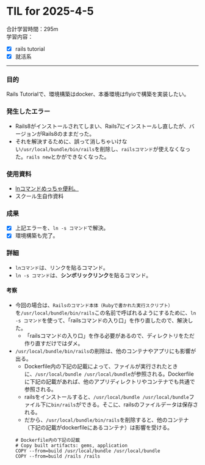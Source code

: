 # TIL for 2025-4-5
合計学習時間：295m<br>
学習内容：<br>
- [x] rails tutorial
- [x] 就活系
---

### 目的
<!-- 目的(〜を知りたい/〜を実装したい) -->
Rails Tutorialで、環境構築はdocker、本番環境はflyioで構築を実装したい。

### 発生したエラー
- Rails8がインストールされてしまい、Rails7にインストールし直したが、バージョンがRails8のままだった。
- それを解決するために、誤って消しちゃいけない`/usr/local/bundle/bin/rails`を削除し、`railsコマンド`が使えなくなった。`rails new`とかができなくなった。

### 使用資料
<!-- 使用資料(教材/書籍/ワークシート/Youtube) -->
- [lnコマンドめっちゃ便利。](https://qiita.com/mitsumizo/items/3c266699d9ca7a712108)
- スクール生自作資料


### 成果
<!-- 成果(できたこと/できなかったこと) -->
- [x] 上記エラーを、`ln -s コマンド`で解決。
- [x] 環境構築も完了。

### 詳細
<!-- 詳細(キーワード/プロセス//具体例を挙げる/今回の課題解決を今後に繋げられる形で記録) -->
- `lnコマンド`は、リンクを貼るコマンド。
- `ln -s コマンド`は、**シンボリックリンク**を貼るコマンド。

#### 考察
- 今回の場合は、`Railsのコマンド本体（Rubyで書かれた実行スクリプト）`を`/usr/local/bundle/bin/rails`この名前で呼ばれるようにするために、`ln -s コマンド`を使って、「railsコマンドの入り口」を作り直したので、解決した。
  - 「railsコマンドの入り口」を作る必要があるので、ディレクトリをただ作り直すだけではダメ。
- `/usr/local/bundle/bin/rails`の削除は、他のコンテナやアプリにも影響が出る。
  - Dockerfile内の下記の記載によって、ファイルが実行されたときに、`/usr/local/bundle /usr/local/bundle`が参照される。Dockerfileに下記の記載があれば、他のアプリディレクトリやコンテナでも共通で参照される。
  - railsをインストールすると、`/usr/local/bundle /usr/local/bundle`ファイル下に`bin/rails`ができる。そこに、railsのファイルデータは保存される。
  - だから、`/usr/local/bundle/bin/rails`を削除すると、他のコンテナ（下記の記載がdockerfileにあるコンテナ）は影響を受ける。
  ```
  # Dockerfile内の下記の記載
  # Copy built artifacts: gems, application
  COPY --from=build /usr/local/bundle /usr/local/bundle
  COPY --from=build /rails /rails
  ```